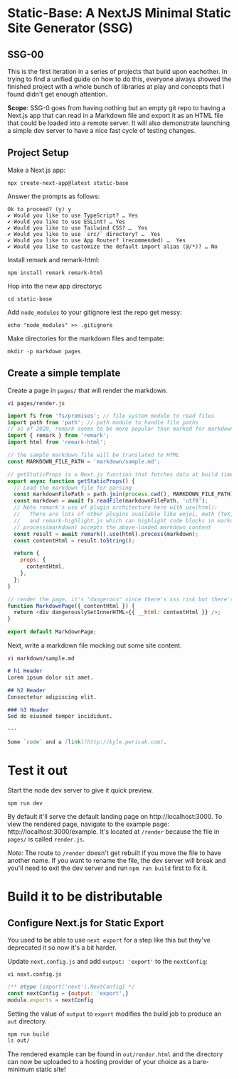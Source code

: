 # Static-Base: A NextJS Minimal Static Site Generator (SSG)

## SSG-00

This is the first iteration in a series of projects that build upon eachother. In trying
to find a unified guide on how to do this, everyone always showed the finished project
with a whole bunch of libraries at play and concepts that I found didn't get enough
attention.

__Scope__: SSG-0 goes from having nothing but an empty git repo to having a Next.js
app that can read in a Markdown file and export it as an HTML file that could be loaded
into a remote server. It will also demonstrate launching a simple dev server to have a
nice fast cycle of testing changes.

## Project Setup


Make a Next.js app:
```
npx create-next-app@latest static-base
```

Answer the prompts as follows:
```
Ok to proceed? (y) y
✔ Would you like to use TypeScript? … Yes
✔ Would you like to use ESLint? … Yes
✔ Would you like to use Tailwind CSS? …  Yes
✔ Would you like to use `src/` directory? …  Yes
✔ Would you like to use App Router? (recommended) …  Yes
✔ Would you like to customize the default import alias (@/*)? … No
```

Install remark and remark-html:
```
npm install remark remark-html
```

Hop into the new app directoryc
```
cd static-base
```

Add `node_modules` to your gitignore lest the repo get messy:
```
echo "node_modules" >> .gitignore
```

Make directories for the markdown files and tempate:
```
mkdir -p markdown pages
```

## Create a simple template

Create a page in `pages/` that will render the markdown.

`vi pages/render.js`
```js
import fs from 'fs/promises'; // file system module to read files
import path from 'path'; // path module to handle file paths
// as of 2020, remark seems to be more popular than marked for markdown processing (by npm downloads)
import { remark } from 'remark';
import html from 'remark-html';

// the sample markdown file will be translated to HTML
const MARKDOWN_FILE_PATH = 'markdown/sample.md';

// getStaticProps is a Next.js function that fetches data at build time
export async function getStaticProps() {
  // Load the markdown file for parsing
  const markdownFilePath = path.join(process.cwd(), MARKDOWN_FILE_PATH)
  const markdown = await fs.readFile(markdownFilePath, 'utf8');
  // Note remark's use of plugin architecture here with use(html):
  //   There are lots of other plugins available like emjoi, math (TeX, LaTeX), toc (table of contents),
  //   and remark-highlight.js which can highlight code blocks in markdown.
  // process(markdown) accepts the above-loaded markdown content
  const result = await remark().use(html).process(markdown);
  const contentHtml = result.toString();

  return {
    props: {
      contentHtml,
    },
  };
}

// render the page, it's "dangerous" since there's xss risk but there's no user-accepted content here
function MarkdownPage({ contentHtml }) {
  return <div dangerouslySetInnerHTML={{ __html: contentHtml }} />;
}

export default MarkdownPage;
```

Next, write a markdown file mocking out some site content.

`vi markdown/sample.md`
```markdown
# h1 Header
Lorem ipsum dolor sit amet.

## h2 Header
Consectetur adipiscing elit.

### h3 Header
Sed do eiusmod tempor incididunt.

---

Some `code` and a [link](http://kyle.pericak.com).

```


# Test it out

Start the node dev server to give it quick preview.
```
npm run dev
```

By default it'll serve the default landing page on http://localhost:3000.
To view the rendered page, navigate to the example page: http://localhost:3000/example.
It's located at `/render` because the file in `pages/` is called `render.js`.

*Note*: The route to `/render` doesn't get rebuilt if you move the file to have another
name. If you want to rename the file, the dev server will break and you'll need to exit
the dev server and run `npm run build` first to fix it.


# Build it to be distributable

## Configure Next.js for Static Export

You used to be able to use `next export` for a step like this but they've deprecated it
so now it's a bit harder. 

Update `next.config.js` and add `output: 'export'` to the `nextConfig`:

`vi next.config.js`
```js
/** @type {import('next').NextConfig} */
const nextConfig = {output: 'export',}
module.exports = nextConfig
```

Setting the value of `output` to `export` modifies the build job to produce an `out`
directory.

```bash
npm run build
ls out/
```

The rendered example can be found in `out/render.html` and the directory can now be
uploaded to a hosting provider of your choice as a bare-minimum static site!
